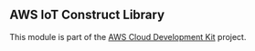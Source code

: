 ## AWS IoT Construct Library
This module is part of the [AWS Cloud Development Kit](https://github.com/awslabs/aws-cdk) project.
